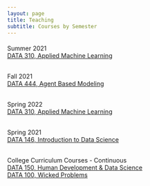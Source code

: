 ```yaml
---
layout: page
title: Teaching
subtitle: Courses by Semester
---
```


<p style = "font-family: 'Open Sans', 'Helvetica Neue', Helvetica, Arial, sans-serif;
  font-size: 20px;
  font-weight: 400;
  margin-bottom: 15px;
  text-align: justify;">

Summer 2021
<br>
<a href = "https://tyler-frazier.github.io/applied_machine_learning/">DATA 310, Applied Machine Learning</a>
<br> <br>

Fall 2021
<br>
<a href = "https://tyler-frazier.github.io/agent_based_modeling/">DATA 444, Agent Based Modeling</a>
<br> <br>

Spring 2022
<br>
<a href = "https://tyler-frazier.github.io/applied_machine_learning/">DATA 310, Applied Machine Learning</a>
<br> <br>

Spring 2021
<br>
<a href = "https://tyler-frazier.github.io/intro_data_science/">DATA 146, Introduction to Data Science</a>
<br> <br>

College Curriculum Courses - Continuous
<br>
<a href = "https://tyler-frazier.github.io/evolving_solutions/">DATA 150, Human Development & Data Science</a>
<br>
<a href = "https://tyler-frazier.github.io/wicked_problems/">DATA 100, Wicked Problems</a>
<br>

</p>
